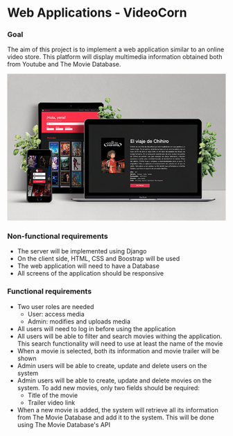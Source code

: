 <h1>Web Applications - VideoCorn</h1>

<h3>Goal</h3>
<p>The aim of this project is to implement a web application similar 
to an online video store. This platform will display multimedia information obtained both 
from Youtube and The Movie Database. <p>
  
![alt text](https://github.com/yerai/yerai.github.io/blob/master/images/video-corn.png?raw=true)
  

<h3>Non-functional requirements</h3>
<ul>
  <li>The server will be implemented using Django</li>
  <li>On the client side, HTML, CSS and Boostrap will be used</li>
  <li>The web application will need to have a Database</li>
  <li>All screens of the application should be responsive</li>
</ul>

<h3>Functional requirements</h3>
<ul>
  <li>Two user roles are needed
  <ul>
        <li>User: access media</li>
        <li>Admin: modifies and uploads media</li>
   </ul>
  </li>
  <li>All users will need to log in before using the application</li>
  <li>All users will be able to filter and search movies withing the application. This search functionality will need to use at least the name of the movie</li>
  <li>When a movie is selected, both its information and movie trailer will be shown</li>
  <li>Admin users will be able to create, update and delete users on the system</li>
  <li>Admin users will be able to create, update and delete movies on the system. To add new movies, only two fields should be required:
	<ul>
        <li>Title of the movie</li>
	      <li>Trailer video link</li>
  </ul>
  </li>
  <li>When a new movie is added, the system will retrieve all its information from The Movie Database and add it to the system. This will be done using The Movie Database's API</li>
</ul>
